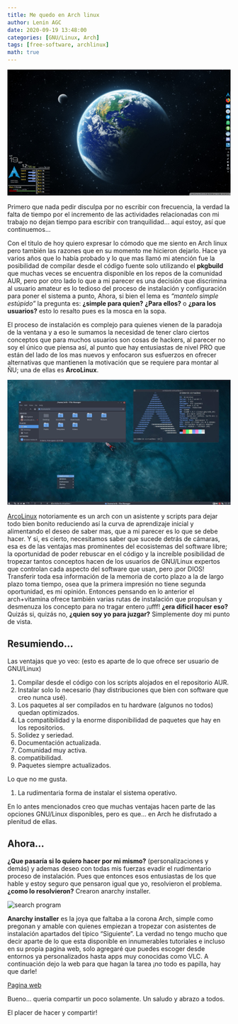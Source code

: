 ```yaml
---
title: Me quedo en Arch linux
author: Lenin AGC
date: 2020-09-19 13:48:00
categories: [GNU/Linux, Arch]
tags: [free-software, archlinux]
math: true
---
```


![search program](/assets/img_posts/post5_img0.png)

Primero que nada pedir disculpa por no escribir con frecuencia, la verdad la falta de tiempo por el incremento de las actividades relacionadas con mi trabajo no dejan tiempo para escribir con tranquilidad… aquí estoy, así que continuemos…

Con el titulo de hoy quiero expresar lo cómodo que me siento en Arch linux pero también las razones que en su momento me hicieron dejarlo. Hace ya varios años que lo había probado y lo que mas llamó mi atención fue la posibilidad de compilar desde el código fuente solo utilizando el **pkgbuild** que muchas veces se encuentra disponible en los repos de la comunidad AUR, pero por otro lado lo que a mi parecer es una decisión que discrimina al usuario amateur es lo tedioso del proceso de instalación y configuración para poner el sistema a punto, Ahora, si bien el lema es _“mantelo simple estúpido”_ la pregunta es: **¿simple para quien?** **¿Para ellos?** o **¿para los usuarios?** esto lo resalto pues es la mosca en la sopa.

El proceso de instalación es complejo para quienes vienen de la paradoja de la ventana y a eso le sumamos la necesidad de tener claro ciertos conceptos que para muchos usuarios son cosas de hackers, al parecer no soy el único que piensa así, al punto que hay entusiastas de nivel PRO que están del lado de los mas nuevos y enfocaron sus esfuerzos en ofrecer alternativas que mantienen la motivación que se requiere para montar al ÑU; una de ellas es **ArcoLinux**.

![search program](/assets/img_posts/post5_img1.jpg)

[ArcoLinux](https://arcolinux.info/) notoriamente es un arch con un asistente y scripts para dejar todo bien bonito reduciendo así la curva de aprendizaje inicial y alimentando el deseo de saber mas, que a mi parecer es lo que se debe hacer. Y si, es cierto, necesitamos saber que sucede detrás de cámaras, esa es de las ventajas mas prominentes del ecosistemas del software libre; la oportunidad de poder rebuscar en el código y la increíble posibilidad de tropezar tantos conceptos hacen de los usuarios de GNU/Linux expertos que controlan cada aspecto del software que usan, pero ¡por DIOS! Transferir toda esa información de la memoria de corto plazo a la de largo plazo toma tiempo, osea que la primera impresión no tiene segunda oportunidad, es mi opinión. Entonces pensando en lo anterior el arch+vitamina ofrece también varias rutas de instalación que propulsan y desmenuza los concepto para no tragar entero ¡ufff! **¿era difícil hacer eso?** Quizás si, quizás no, **¿quien soy yo para juzgar?** Simplemente doy mi punto de vista.

## Resumiendo...

Las ventajas que yo veo: (esto es aparte de lo que ofrece ser usuario de GNU/Linux)

1. Compilar desde el código con los scripts alojados en el repositorio AUR.
2. Instalar solo lo necesario (hay distribuciones que bien con software que creo nunca usé).
3. Los paquetes al ser compilados en tu hardware (algunos no todos) quedan optimizados.
4. La compatibilidad y la enorme disponibilidad de paquetes que hay en los repositorios.
5. Solidez y seriedad.
6. Documentación actualizada.
7. Comunidad muy activa.
8. compatibilidad.
9. Paquetes siempre actualizados.

Lo que no me gusta.

1. La rudimentaria forma de instalar el sistema operativo.

En lo antes mencionados creo que muchas ventajas hacen parte de las opciones GNU/Linux disponibles, pero es que… en Arch he disfrutado a plenitud de ellas.

## Ahora...

**¿Que pasaría si lo quiero hacer por mi mismo?** (personalizaciones y demás) y ademas deseo con todas mis fuerzas evadir el rudimentario proceso de instalación. Pues que entonces esos entusiastas de los que hable y estoy seguro que pensaron igual que yo, resolvieron el problema. **¿como lo resolvieron?** Crearon anarchy installer.

![search program](/assets/img_posts/post5_img2.png")

**Anarchy installer** es la joya que faltaba a la corona Arch, simple como pregonan y amable con quienes empiezan a tropezar con asistentes de instalación apartados del típico “Siguiente”. La verdad no tengo mucho que decir aparte de lo que esta disponible en innumerables tutoriales e incluso en su propia pagina web, solo agregaré que puedes escoger desde entornos ya personalizados hasta apps muy conocidas como VLC. A continuación dejo la web para que hagan la tarea ¡no todo es papilla, hay que darle!

[Pagina web](https://anarchyinstaller.org/)

Bueno... queria compartir un poco solamente. Un saludo y abrazo a todos.

El placer de hacer y compartir!
